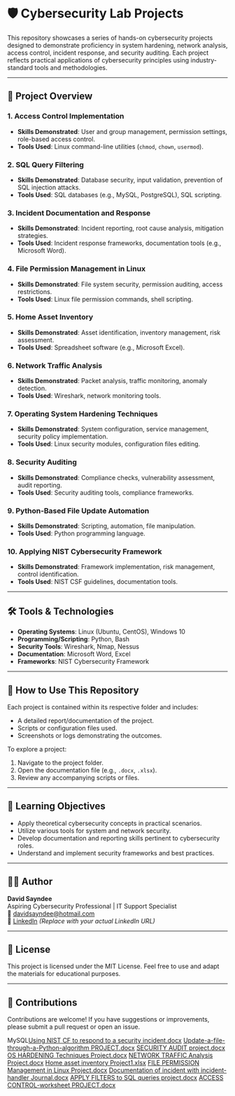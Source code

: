 # 🛡️ Cybersecurity Lab Projects

This repository showcases a series of hands-on cybersecurity projects designed to demonstrate proficiency in system hardening, network analysis, access control, incident response, and security auditing. Each project reflects practical applications of cybersecurity principles using industry-standard tools and methodologies.

---

## 📁 Project Overview

### 1. **Access Control Implementation**
- **Skills Demonstrated**: User and group management, permission settings, role-based access control.
- **Tools Used**: Linux command-line utilities (`chmod`, `chown`, `usermod`).

### 2. **SQL Query Filtering**
- **Skills Demonstrated**: Database security, input validation, prevention of SQL injection attacks.
- **Tools Used**: SQL databases (e.g., MySQL, PostgreSQL), SQL scripting.

### 3. **Incident Documentation and Response**
- **Skills Demonstrated**: Incident reporting, root cause analysis, mitigation strategies.
- **Tools Used**: Incident response frameworks, documentation tools (e.g., Microsoft Word).

### 4. **File Permission Management in Linux**
- **Skills Demonstrated**: File system security, permission auditing, access restrictions.
- **Tools Used**: Linux file permission commands, shell scripting.

### 5. **Home Asset Inventory**
- **Skills Demonstrated**: Asset identification, inventory management, risk assessment.
- **Tools Used**: Spreadsheet software (e.g., Microsoft Excel).

### 6. **Network Traffic Analysis**
- **Skills Demonstrated**: Packet analysis, traffic monitoring, anomaly detection.
- **Tools Used**: Wireshark, network monitoring tools.

### 7. **Operating System Hardening Techniques**
- **Skills Demonstrated**: System configuration, service management, security policy implementation.
- **Tools Used**: Linux security modules, configuration files editing.

### 8. **Security Auditing**
- **Skills Demonstrated**: Compliance checks, vulnerability assessment, audit reporting.
- **Tools Used**: Security auditing tools, compliance frameworks.

### 9. **Python-Based File Update Automation**
- **Skills Demonstrated**: Scripting, automation, file manipulation.
- **Tools Used**: Python programming language.

### 10. **Applying NIST Cybersecurity Framework**
- **Skills Demonstrated**: Framework implementation, risk management, control identification.
- **Tools Used**: NIST CSF guidelines, documentation tools.

---

## 🛠️ Tools & Technologies

- **Operating Systems**: Linux (Ubuntu, CentOS), Windows 10
- **Programming/Scripting**: Python, Bash
- **Security Tools**: Wireshark, Nmap, Nessus
- **Documentation**: Microsoft Word, Excel
- **Frameworks**: NIST Cybersecurity Framework

---

## 📄 How to Use This Repository

Each project is contained within its respective folder and includes:

- A detailed report/documentation of the project.
- Scripts or configuration files used.
- Screenshots or logs demonstrating the outcomes.

To explore a project:

1. Navigate to the project folder.
2. Open the documentation file (e.g., `.docx`, `.xlsx`).
3. Review any accompanying scripts or files.

---

## 🎯 Learning Objectives

- Apply theoretical cybersecurity concepts in practical scenarios.
- Utilize various tools for system and network security.
- Develop documentation and reporting skills pertinent to cybersecurity roles.
- Understand and implement security frameworks and best practices.

---

## 👨‍💻 Author

**David Sayndee**  
Aspiring Cybersecurity Professional | IT Support Specialist  
📧 [davidsayndee@hotmail.com](mailto:davidsayndee@hotmail.com)  
🔗 [LinkedIn](https://linkedin.com/in/your-link) *(Replace with your actual LinkedIn URL)*

---

## 📌 License

This project is licensed under the MIT License. Feel free to use and adapt the materials for educational purposes.

---

## 🤝 Contributions

Contributions are welcome! If you have suggestions or improvements, please submit a pull request or open an issue.



MySQL[Using NIST CF to respond to a security incident.docx](https://github.com/user-attachments/files/17706892/Using.NIST.CF.to.respond.to.a.security.incident.docx)
[Update-a-file-through-a-Python-algorithm PROJECT.docx](https://github.com/user-attachments/files/17706890/Update-a-file-through-a-Python-algorithm.PROJECT.docx)
[SECURITY AUDIT project.docx](https://github.com/user-attachments/files/17706889/SECURITY.AUDIT.project.docx)
[OS HARDENING Techniques Project.docx](https://github.com/user-attachments/files/17706888/OS.HARDENING.Techniques.Project.docx)
[NETWORK TRAFFIC Analysis Project.docx](https://github.com/user-attachments/files/17706887/NETWORK.TRAFFIC.Analysis.Project.docx)
[Home asset inventory Project1.xlsx](https://github.com/user-attachments/files/17706886/Home.asset.inventory.Project1.xlsx)
[FILE PERMISSION Management in Linux Project.docx](https://github.com/user-attachments/files/17706885/FILE.PERMISSION.Management.in.Linux.Project.docx)
[Documentation of incident with incident-handler Journal.docx](https://github.com/user-attachments/files/17706884/Documentation.of.incident.with.incident-handler.Journal.docx)
[APPLY FILTERS to SQL queries project.docx](https://github.com/user-attachments/files/17706882/APPLY.FILTERS.to.SQL.queries.project.docx)
[ACCESS CONTROL-worksheet PROJECT.docx](https://github.com/user-attachments/files/17706881/ACCESS.CONTROL-worksheet.PROJECT.docx)
